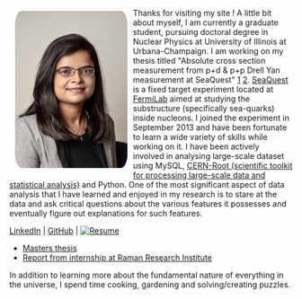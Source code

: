 <img align="left" width="200" src="/assets/profile_pic.jpg" style="border-radius: 10%; padding: 5px 10px;" /> Thanks for visiting my site ! A little bit about myself, I am currently a graduate student, pursuing doctoral degree in Nuclear Physics at University of Illinois at Urbana-Champaign. I am working on my thesis titled "Absolute cross section measurement from p+d & p+p Drell Yan measurement at SeaQuest" [1](https://npl.illinois.edu/news/story.asp?id=30736) [2](https://npl.illinois.edu/news/story.asp?id=28849). [SeaQuest](https://npl.illinois.edu/research/seaquest.asp) is a fixed target experiment located at [FermiLab](http://www.fnal.gov/) aimed at studying the substructure (specifically sea-quarks) inside nucleons. I joined the experiment in September 2013 and have been fortunate to learn a wide variety of skills while working on it. I have been actively involved in analysing large-scale dataset using MySQL, [CERN-Root (scientific toolkit for processing large-scale data and statistical analysis)](https://root.cern.ch/) and Python. One of the most significant aspect of data analysis that I have learned and enjoyed in my research is to stare at the data and ask critical questions about the various features it possesses and eventually figure out explanations for such features.   

[LinkedIn](https://www.linkedin.com/in/shivangiphy/) | [GitHub](https://github.com/shivangiphy) | [![Resume](https://img.shields.io/badge/resume-Download-green?style=for-the-badge)](./assets/Shivangi_Prasad_Resume.pdf)

* [Masters thesis](./assets/projectreport_MScThesis.pdf)
* [Report from internship at Raman Research Institute](./assets/sz_rri.pdf)

In addition to learning more about the fundamental nature of everything in the universe, I spend time cooking, gardening and solving/creating puzzles.
